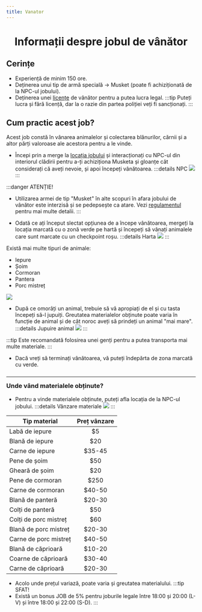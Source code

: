 ```yaml
---
title: Vanator
---
```

<script setup> 
    import KeyIcon from '../.vitepress/components/KeyIcon.vue'
</script>

# <center>Informații despre jobul de vânător</center>

## Cerințe

- Experiență de minim 150 ore.
- Deținerea unui tip de armă specială -> Musket (poate fi achiziționată de la NPC-ul jobului).
- Deținerea unei [licențe](/general/licente) de vânător pentru a putea lucra legal.
:::tip
Puteți lucra și fără licență, dar la o razie din partea poliției veți fi sancționați.
:::

## Cum practic acest job?

Acest job constă în vânarea animalelor și colectarea blănurilor, cărnii și a altor părți valoroase ale acestora pentru a le vinde.

- Începi prin a merge la [locația jobului](locatii) și interacționați cu NPC-ul din interiorul clădirii pentru a-ți achiziționa Musketa și gloanțe cât considerați că aveți nevoie, și apoi începeți vânătoarea.
:::details NPC
![](https://i.imgur.com/6qch7tj.png)
:::

:::danger ATENȚIE!
- Utilizarea armei de tip "Musket" în alte scopuri în afara jobului de vânător este interzisă și se pedepsește ca atare. Vezi [regulamentul](/informatii/regulament) pentru mai multe detalii.
:::

- Odată ce ați început slectat opțiunea de a începe vânătoarea, mergeți la locația marcată cu o zonă verde pe hartă și începeți să vânați animalele care sunt marcate cu un checkpoint roșu.
:::details Harta
![](https://i.imgur.com/IjaO2nx.png)
:::

Există mai multe tipuri de animale:
  - Iepure
  - Șoim
  - Cormoran
  - Pantera
  - Porc mistreț

![](https://i.imgur.com/YssdCNV.gif)

- După ce omorâți un animal, trebuie să vă apropiați de el și cu tasta <KeyIcon keyType="e"/> începeți să-l jupuiți. Greutatea materialelor obținute poate varia în funcție de animal și de cât noroc aveți să prindeți un animal "mai mare".
:::details Jupuire animal
![](https://i.imgur.com/bpmQtT9.gif)
:::

:::tip
Este recomandată folosirea unei genți pentru a putea transporta mai multe materiale.
:::

- Dacă vreți să terminați vânătoarea, vă puteți îndepărta de zona marcată cu verde.

<hr style="transform: translateY(10px)"/>

### Unde vând materialele obținute?

- Pentru a vinde materialele obținute, puteți afla locația de la NPC-ul jobului.
:::details Vânzare materiale
![](https://i.imgur.com/E1Zp1xS.gif)
:::

| Tip material         | Preț vânzare |
| -------------------  | :-----------:|
| Labă de iepure       |    $5        |
| Blană de iepure      |    $20       |
| Carne de iepure      |    $35-45    |
| Pene de șoim         |    $50       |
| Gheară de șoim       |    $20       |
| Pene de cormoran     |    $250      |
| Carne de cormoran    |    $40-50    |
| Blană de panteră      |    $20-30   |
| Colți de panteră      |    $50      |
| Colți de porc mistreț |    $60      |
| Blană de porc mistreț |    $20-30   |
| Carne de porc mistreț |    $40-50   |
| Blană de căprioară    |    $10-20   |
| Coarne de căprioară   |    $30-40   |
| Carne de căprioară    |    $20-30   |

- Acolo unde prețul variază, poate varia și greutatea materialului.
:::tip SFAT!
- Există un bonus JOB de 5% pentru joburile legale între 18:00 și 20:00 (L-V) și între 18:00 și 22:00 (S-D).
:::